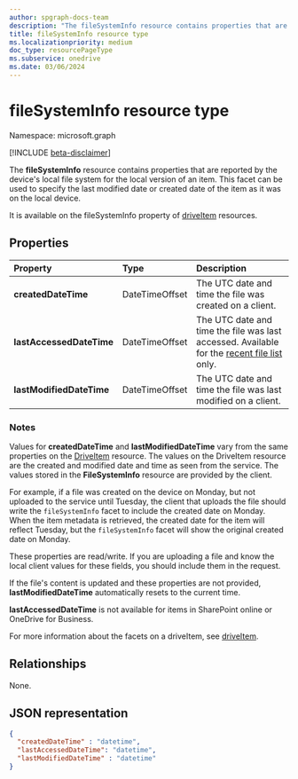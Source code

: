```yaml
---
author: spgraph-docs-team
description: "The fileSystemInfo resource contains properties that are reported by the device's local file system for the local version of an item."
title: fileSystemInfo resource type
ms.localizationpriority: medium
doc_type: resourcePageType
ms.subservice: onedrive
ms.date: 03/06/2024
---
```


# fileSystemInfo resource type

Namespace: microsoft.graph

[!INCLUDE [beta-disclaimer](../../includes/beta-disclaimer.md)]

The **fileSystemInfo** resource contains properties that are reported by the device's local file system for the local version of an item.
This facet can be used to specify the last modified date or created date of the item as it was on the local device.

It is available on the fileSystemInfo property of [driveItem](driveitem.md) resources.

## Properties

| Property                 | Type           | Description                                                                                                          |
| :----------------------- | :------------- | :------------------------------------------------------------------------------------------------------------------- |
| **createdDateTime**      | DateTimeOffset | The UTC date and time the file was created on a client.                                                              |
| **lastAccessedDateTime** | DateTimeOffset | The UTC date and time the file was last accessed. Available for the [recent file list](../api/drive-recent.md) only. |
| **lastModifiedDateTime** | DateTimeOffset | The UTC date and time the file was last modified on a client.                                                        |

### Notes

Values for **createdDateTime** and **lastModifiedDateTime** vary from the same properties on the [DriveItem](driveitem.md) resource.
The values on the DriveItem resource are the created and modified date and time as seen from the service.
The values stored in the **FileSystemInfo** resource are provided by the client.

For example, if a file was created on the device on Monday, but not uploaded to the service until Tuesday, the client that uploads the file should write the `fileSystemInfo` facet to include the created date on Monday.
When the item metadata is retrieved, the created date for the item will reflect Tuesday, but the `fileSystemInfo` facet will show the original created date on Monday.

These properties are read/write.
If you are uploading a file and know the local client values for these fields, you should include them in the request.

If the file's content is updated and these properties are not provided, **lastModifiedDateTime** automatically resets to the current time.

**lastAccessedDateTime** is not available for items in SharePoint online or OneDrive for Business.

For more information about the facets on a driveItem, see [driveItem](driveitem.md).

## Relationships
None.

## JSON representation

<!-- {
  "blockType": "resource",
  "optionalProperties": [
    "lastAccessedDateTime"
  ],
  "@odata.type": "microsoft.graph.fileSystemInfo"
}-->

```json
{
  "createdDateTime" : "datetime",
  "lastAccessedDateTime": "datetime",
  "lastModifiedDateTime" : "datetime"
}
```
